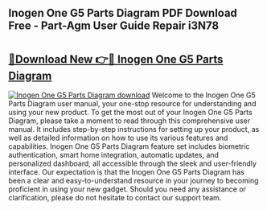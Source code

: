 ## Inogen One G5 Parts Diagram PDF Download Free - Part-Agm User Guide Repair i3N78

# <h2><a href="http://dfmo7k.blite.top/?on=Inogen+One+G5+Parts+Diagram">🔗Download New 👉🔴 Inogen One G5 Parts Diagram</a></h2>

[![Inogen One G5 Parts Diagram download](https://i.imgur.com/lujVjoI.png)](http://dfmo7k.blite.top/?on=Inogen+One+G5+Parts+Diagram)
Welcome to the Inogen One G5 Parts Diagram user manual, your one-stop resource for understanding and using your new product. To get the most out of your Inogen One G5 Parts Diagram, please take a moment to read through this comprehensive user manual. It includes step-by-step instructions for setting up your product, as well as detailed information on how to use its various features and capabilities. Inogen One G5 Parts Diagram feature set includes biometric authentication, smart home integration, automatic updates, and personalized dashboard, all accessible through the sleek and user-friendly interface. Our expectation is that the Inogen One G5 Parts Diagram has been a clear and easy-to-understand resource in your journey to becoming proficient in using your new gadget. Should you need any assistance or clarification, please do not hesitate to contact our support team.
